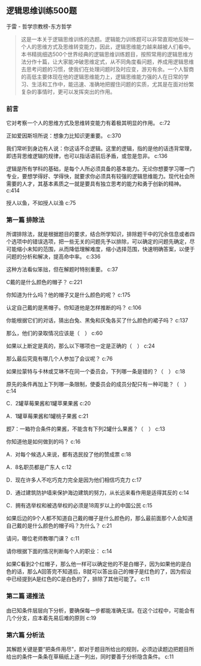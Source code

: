 ## 逻辑思维训练500题

于雷  -  哲学宗教榜-东方哲学

> 这是一本关于逻辑思维训练的选题。逻辑能力训练题可以非常直观地反映一个人的思维方式及思维转变能力，因此，逻辑思维能力越来越被人们看中。本书精挑细选500个世界经典的逻辑思维训练题目，按照常用的逻辑思维方法分作十篇，让大家能冲破思维定式，从不同角度看问题，养成用逻辑思维去思考问题的习惯，使我们在处理问题时及时应变，游刃有余。一个人智商的高低主要体现在他的逻辑思维能力上，逻辑思维能力强的人在日常的学习、生活和工作中，能迅速、准确地把握住问题的实质，尤其是在面对纷繁复杂的事情时，更可以发挥突出的作用。


### 前言

它对考察一个人的思维方式及思维转变能力有着极其明显的作用。 c:72

正如爱因斯坦所说：想象力比知识更重要。 c:370

我们常听到身边有人说：你这话不合逻辑。这里的逻辑，指的是他的话违背常理，即违背思维逻辑的规律，也可以指话语前后矛盾，或忽是忽非。 c:136

逻辑是所有学科的基础，是每个人所必须具备的基本能力。无论你想要学习哪一门专业，要想学得好、学得快，就要求你必须具有较强的逻辑思维能力。现代社会所需要的人才，其基本素质之一就是要具有独立思考的能力和勇于创新的精神。 c:414

授人以鱼，不如授人以渔 c:75

### 第一篇 排除法

所谓排除法，就是根据题目的要求，结合所学知识，排除题干中的冗余信息或者四个选项中的错误选项，把一些无关的问题先予以排除，可以确定的问题先确定，尽可能缩小未知的范围，从而降低理解难度，缩小选择范围，快速明确答案，以便于问题的分析和解决，提高命中率。 c:336

这种方法看似笨拙，但在解题时特别重要。 c:37

C戴的是什么颜色的帽子？ c:221

你知道为什么吗？他的帽子又是什么颜色的呢？ c:175

认定自己戴的是黑帽子。你知道他是怎样推断的吗？ c:106

你能根据它们的对话，猜出白兔、黑兔和灰兔各买了什么颜色的裙子吗？ c:137

那么，他们的录取情况应该是（　） c:60

如果以上断定是真的，那么以下哪项也一定是正确的（　） c:24

那么最后究竟有哪几个人参加了会议呢？ c:76

如果拉蒙特与卡林或艾琳不在同一个委员会，下列哪一条是错的？（　） c:18

原先的条件再加上下列哪一条限制，使委员会的成员分配只有一种可能？（　） c:14

C．2罐草莓果酱和1罐苹果果酱 c:20

A．1罐草莓果酱和1罐桃子果酱 c:21

题7：一箱符合条件的果酱，不能含有下列2罐什么果酱？（　） c:13

你知道他是如何做到的吗？ c:16

A．对每个候选人来说，都有选民投了他的赞成票 c:18

A．8名职员都是广东人 c:12

D．现在许多人不吃巧克力完全是因为他们相信巧克力 c:17

D．通过建筑防护墙来保护海边建筑的努力，从长远来看作用是适得其反的 c:14

C．拥有选举权和被选举权的必须是18周岁以上的中国公民 c:15

如果后边的9个人都不知道自己戴的帽子是什么颜色的，那么最前面那个人会知道自己戴的是什么颜色的帽子吗？为什么？ c:21

请问，哪位老师教哪门课？ c:11

请你根据下面的情况判断每个人的职业： c:14

如果C看到2个红帽子，那么他一样可以确定他的不是白帽子，因为如果他的是白色的话，那么A回答完不知道后，B就可以答出自己的帽子是红色的了，因为假设中已经提到A是红色的C是白色的了，排除了其他可能了。 c:11

### 第二篇 递推法

由已知条件层层向下分析，要确保每一步都能准确无误。在这个过程中，可能会有几个分支，应本着先易后难的原则 c:19

### 第六篇 分析法

其解题关键是要“把条件用尽”，即对于题目所给出的规则，必须边读题边把题目所给出的条件一条条在草稿纸上逐一列出，同时要善于分析隐含条件。 c:11